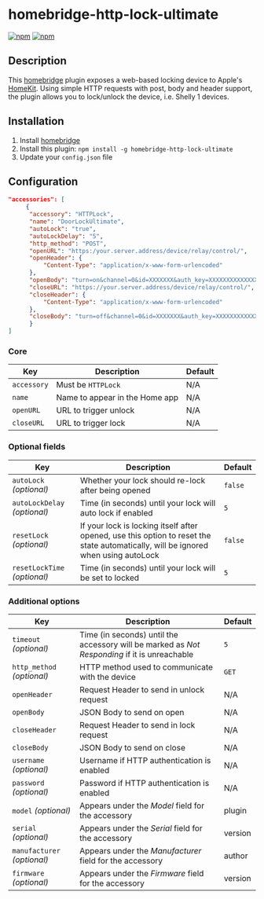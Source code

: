 # homebridge-http-lock-ultimate

[![npm](https://img.shields.io/npm/v/homebridge-http-lock-ultimate.svg)](https://www.npmjs.com/package/homebridge-http-lock-ultimate) [![npm](https://img.shields.io/npm/dt/homebridge-http-lock-ultimate.svg)](https://www.npmjs.com/package/homebridge-http-lock-ultimate)

## Description

This [homebridge](https://github.com/nfarina/homebridge) plugin exposes a web-based locking device to Apple's [HomeKit](http://www.apple.com/ios/home/). Using simple HTTP requests with post, body and header support, the plugin allows you to lock/unlock the device, i.e. Shelly 1 devices.

## Installation

1. Install [homebridge](https://github.com/nfarina/homebridge#installation-details)
2. Install this plugin: `npm install -g homebridge-http-lock-ultimate`
3. Update your `config.json` file

## Configuration

```json
"accessories": [
     {
      "accessory": "HTTPLock",
      "name": "DoorLockUltimate",
      "autoLock": "true",
      "autoLockDelay": "5",
      "http_method": "POST",
      "openURL": "https:/your.server.address/device/relay/control/",
      "openHeader": {
          "Content-Type": "application/x-www-form-urlencoded"
      },
      "openBody": "turn=on&channel=0&id=XXXXXXX&auth_key=XXXXXXXXXXXXXXXXXXXXXXXXXXXXXXXXXXXXXXXXXXXXXXXXXXXXXXXXXXXXXXXXXXXXXXXXXXXXXXXXXXXXXXXXXXX",
      "closeURL": "https://your.server.address/device/relay/control/",
      "closeHeader": {
          "Content-Type": "application/x-www-form-urlencoded"
      },
      "closeBody": "turn=off&channel=0&id=XXXXXXX&auth_key=XXXXXXXXXXXXXXXXXXXXXXXXXXXXXXXXXXXXXXXXXXXXXXXXXXXXXXXXXXXXXXXXXXXXXXXXXXXXXXXXXXXXXXXXXXX"
      }
]
```

### Core
| Key | Description | Default |
| --- | --- | --- |
| `accessory` | Must be `HTTPLock` | N/A |
| `name` | Name to appear in the Home app | N/A |
| `openURL` | URL to trigger unlock | N/A |
| `closeURL` | URL to trigger lock | N/A |

### Optional fields
| Key | Description | Default |
| --- | --- | --- |
| `autoLock` _(optional)_ | Whether your lock should re-lock after being opened | `false` |
| `autoLockDelay` _(optional)_ | Time (in seconds) until your lock will auto lock if enabled | `5` |
| `resetLock` _(optional)_ | If your lock is locking itself after opened, use this option to reset the state automatically, will be ignored when using autoLock | `false` |
| `resetLockTime` _(optional)_ | Time (in seconds) until your lock will be set to locked | `5` |

### Additional options
| Key | Description | Default |
| --- | --- | --- |
| `timeout` _(optional)_ | Time (in seconds) until the accessory will be marked as _Not Responding_ if it is unreachable | `5` |
| `http_method` _(optional)_ | HTTP method used to communicate with the device | `GET` |
| `openHeader` | Request Header to send in unlock request | N/A |
| `openBody` | JSON Body to send on open | N/A |
| `closeHeader` | Request Header to send in lock request | N/A |
| `closeBody` | JSON Body to send on close | N/A |
| `username` _(optional)_ | Username if HTTP authentication is enabled | N/A |
| `password` _(optional)_ | Password if HTTP authentication is enabled | N/A |
| `model` _(optional)_ | Appears under the _Model_ field for the accessory | plugin |
| `serial` _(optional)_ | Appears under the _Serial_ field for the accessory | version |
| `manufacturer` _(optional)_ | Appears under the _Manufacturer_ field for the accessory | author |
| `firmware` _(optional)_ | Appears under the _Firmware_ field for the accessory | version |
